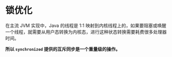 # 锁优化

在主流 JVM 实现中，Java 的线程是 1:1 映射到内核线程上的，如果要阻塞或唤醒一个线程，就需要从用户态转换为内核态，进行这种状态转换需要耗费很多处理器时间。

**所以 `synchronized` 提供的互斥同步是一个重量级的操作。**